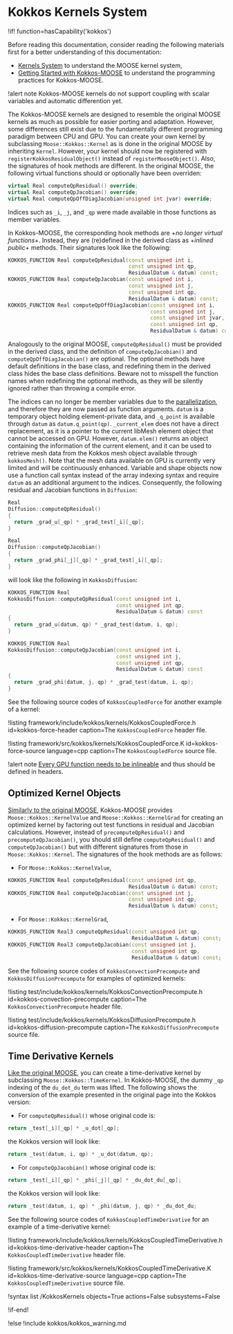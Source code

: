 # Kokkos Kernels System

!if! function=hasCapability('kokkos')

Before reading this documentation, consider reading the following materials first for a better understanding of this documentation:

- [Kernels System](syntax/Kernels/index.md) to understand the MOOSE kernel system,
- [Getting Started with Kokkos-MOOSE](syntax/Kokkos/index.md) to understand the programming practices for Kokkos-MOOSE.

!alert note
Kokkos-MOOSE kernels do not support coupling with scalar variables and automatic differention yet.

The Kokkos-MOOSE kernels are designed to resemble the original MOOSE kernels as much as possible for easier porting and adaptation.
However, some differences still exist due to the fundamentally different programming paradigm between CPU and GPU.
You can create your own kernel by subclassing `Moose::Kokkos::Kernel` as is done in the original MOOSE by inheriting `Kernel`.
However, your kernel should now be registered with `registerKokkosResidualObject()` instead of `registerMooseObject()`.
Also, the signatures of hook methods are different.
In the original MOOSE, the following virtual functions should or optionally have been overriden:

```cpp
virtual Real computeQpResidual() override;
virtual Real computeQpJacobian() override;
virtual Real computeQpOffDiagJacobian(unsigned int jvar) override;
```

Indices such as `_i`, `_j`, and `_qp` were made available in those functions as member variables.

In Kokkos-MOOSE, the corresponding hook methods are +*no longer virtual functions*+.
Instead, they are (re)defined in the derived class as +*inlined public*+ methods.
Their signatures look like the following:

```cpp
KOKKOS_FUNCTION Real computeQpResidual(const unsigned int i,
                                       const unsigned int qp,
                                       ResidualDatum & datum) const;
KOKKOS_FUNCTION Real computeQpJacobian(const unsigned int i,
                                       const unsigned int j,
                                       const unsigned int qp,
                                       ResidualDatum & datum) const;
KOKKOS_FUNCTION Real computeQpOffDiagJacobian(const unsigned int i,
                                              const unsigned int j,
                                              const unsigned int jvar,
                                              const unsigned int qp,
                                              ResidualDatum & datum) const;
```

Analogously to the original MOOSE, `computeQpResidual()` must be provided in the derived class, and the definition of `computeQpJacobian()` and `computeQpOffDiagJacobian()` are optional.
The optional methods have default definitions in the base class, and redefining them in the derived class hides the base class definitions.
Beware not to misspell the function names when redefining the optional methods, as they will be silently ignored rather than throwing a compile error.

The indices can no longer be member variables due to the [parallelization](syntax/Kokkos/index.md#kokkos_functor), and therefore they are now passed as function arguments.
`datum` is a temporary object holding element-private data, and `_q_point` is available through `datum` as `datum.q_point(qp)`.
`_current_elem` does not have a direct replacement, as it is a pointer to the current libMesh element object that cannot be accessed on GPU.
However, `datum.elem()` returns an object containing the information of the current element, and it can be used to retrieve mesh data from the Kokkos mesh object available through `kokkosMesh()`.
Note that the mesh data available on GPU is currently very limited and will be continuously enhanced.
Variable and shape objects now use a function call syntax instead of the array indexing syntax and require `datum` as an additional argument to the indices.
Consequently, the following residual and Jacobian functions in `Diffusion`:

```cpp
Real
Diffusion::computeQpResidual()
{
  return _grad_u[_qp] * _grad_test[_i][_qp];
}

Real
Diffusion::computeQpJacobian()
{
  return _grad_phi[_j][_qp] * _grad_test[_i][_qp];
}
```

will look like the following in `KokkosDiffusion`:

```cpp
KOKKOS_FUNCTION Real
KokkosDiffusion::computeQpResidual(const unsigned int i,
                                   const unsigned int qp,
                                   ResidualDatum & datum) const
{
  return _grad_u(datum, qp) * _grad_test(datum, i, qp);
}

KOKKOS_FUNCTION Real
KokkosDiffusion::computeQpJacobian(const unsigned int i,
                                   const unsigned int j,
                                   const unsigned int qp,
                                   ResidualDatum & datum) const
{
  return _grad_phi(datum, j, qp) * _grad_test(datum, i, qp);
}
```

See the following source codes of `KokkosCoupledForce` for another example of a kernel:

!listing framework/include/kokkos/kernels/KokkosCoupledForce.h id=kokkos-force-header
         caption=The `KokkosCoupledForce` header file.

!listing framework/src/kokkos/kernels/KokkosCoupledForce.K id=kokkos-force-source language=cpp
         caption=The `KokkosCoupledForce` source file.

!alert note
[Every GPU function needs to be inlineable](syntax/Kokkos/index.md#kokkos_execution_space) and thus should be defined in headers.

## Optimized Kernel Objects

[Similarly to the original MOOSE](syntax/Kernels/index.md#optimized), Kokkos-MOOSE provides `Moose::Kokkos::KernelValue` and `Moose::Kokkos::KernelGrad` for creating an optimized kernel by factoring out test functions in residual and Jacobian calculations.
However, instead of `precomputeQpResidual()` and `precomputeQpJacobian()`, you should still define `computeQpResidual()` and `computeQpJacobian()` but with different signatures from those in `Moose::Kokkos::Kernel`.
The signatures of the hook methods are as follows:

- For `Moose::Kokkos::KernelValue`,

```cpp
KOKKOS_FUNCTION Real computeQpResidual(const unsigned int qp,
                                       ResidualDatum & datum) const;
KOKKOS_FUNCTION Real computeQpJacobian(const unsigned int j,
                                       const unsigned int qp,
                                       ResidualDatum & datum) const;
```

- For `Moose::Kokkos::KernelGrad`,

```cpp
KOKKOS_FUNCTION Real3 computeQpResidual(const unsigned int qp,
                                        ResidualDatum & datum) const;
KOKKOS_FUNCTION Real3 computeQpJacobian(const unsigned int j,
                                        const unsigned int qp,
                                        ResidualDatum & datum) const;
```

See the following source codes of `KokkosConvectionPrecompute` and `KokkosDiffusionPrecompute` for examples of optimized kernels:

!listing test/include/kokkos/kernels/KokkosConvectionPrecompute.h id=kokkos-convection-precompute
         caption=The `KokkosConvectionPrecompute` header file.

!listing test/include/kokkos/kernels/KokkosDiffusionPrecompute.h id=kokkos-diffusion-precompute
         caption=The `KokkosDiffusionPrecompute` source file.

## Time Derivative Kernels

[Like the original MOOSE](syntax/Kernels/index.md#time-derivative), you can create a time-derivative kernel by subclassing `Moose::Kokkos::TimeKernel`.
In Kokkos-MOOSE, the dummy `_qp` indexing of the `du_dot_du` term was lifted.
The following shows the conversion of the example presented in the original page into the Kokkos version:

- For `computeQpResidual()` whose original code is:

```cpp
return _test[_i][_qp] * _u_dot[_qp];
```

the Kokkos version will look like:

```cpp
return _test(datum, i, qp) * _u_dot(datum, qp);
```

- For `computeQpJacobian()` whose original code is:

```cpp
return _test[_i][_qp] * _phi[_j][_qp] * _du_dot_du[_qp];
```

the Kokkos version will look like:

```cpp
return _test(datum, i, qp) * _phi(datum, j, qp) * _du_dot_du;
```

See the following source codes of `KokkosCoupledTimeDerivative` for an example of a time-derivative kernel:

!listing framework/include/kokkos/kernels/KokkosCoupledTimeDerivative.h id=kokkos-time-derivative-header
         caption=The `KokkosCoupledTimeDerivative` header file.

!listing framework/src/kokkos/kernels/KokkosCoupledTimeDerivative.K id=kokkos-time-derivative-source language=cpp
         caption=The `KokkosCoupledTimeDerivative` source file.

!syntax list /KokkosKernels objects=True actions=False subsystems=False

!if-end!

!else
!include kokkos/kokkos_warning.md
